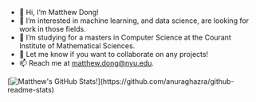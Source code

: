 - 👋 Hi, I’m Matthew Dong!
- 👀 I’m interested in machine learning, and data science, are looking for work in those fields.
- 🌱 I’m studying for a masters in Computer Science at the Courant Institute of Mathematical Sciences.
- 💞️ Let me know if you want to collaborate on any projects!
- 📫 Reach me at matthew.dong@nyu.edu.

[![Matthew's GitHub Stats!]([https://github-readme-stats.vercel.app/api?username=Matt-J-Dong](https://github-readme-stats.vercel.app/api?username=Matt-J-Dong&rank_icon=github&include_all_commits=true&theme=cobalt))](https://github.com/anuraghazra/github-readme-stats)

<!---
Matt-J-Dong/Matt-J-Dong is a ✨ special ✨ repository because its `README.md` (this file) appears on your GitHub profile.
You can click the Preview link to take a look at your changes.
--->
